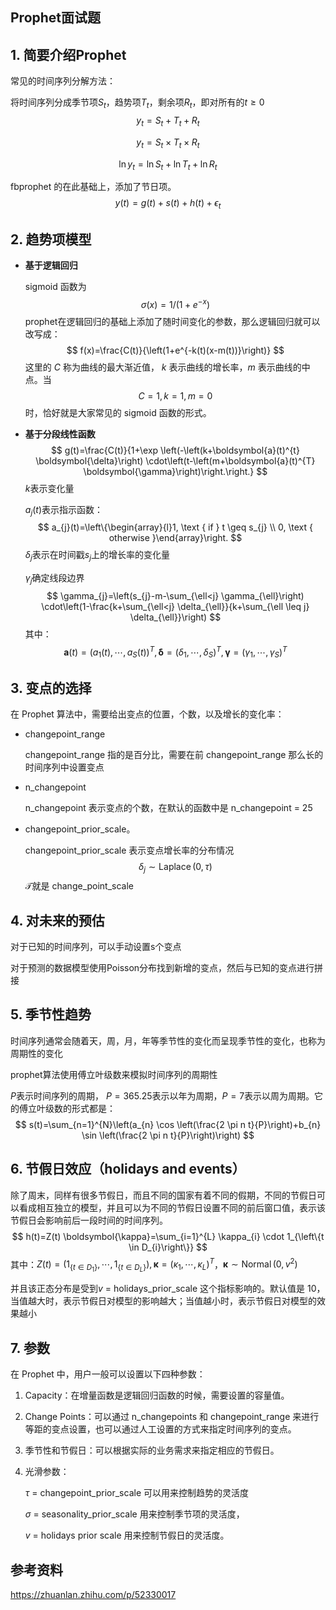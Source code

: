 

## Prophet面试题

## 1. 简要介绍Prophet

常见的时间序列分解方法：

将时间序列分成季节项$`S_t`$，趋势项$`T_t`$，剩余项$`R_t`$，即对所有的$`t≥0`$
$$y_{t}=S_{t}+T_{t}+R_{t}$$

$$y_{t}=S_{t} \times T_{t} \times R_{t}$$

$$\ln y_{t}=\ln S_{t}+\ln T_{t}+\ln R_{t}$$

fbprophet 的在此基础上，添加了节日项。
$$y(t)=g(t)+s(t)+h(t)+\epsilon_{t}$$

## 2. 趋势项模型

* **基于逻辑回归**

   sigmoid 函数为
  $$
  \sigma(x)=1 /\left(1+e^{-x}\right)
  $$
  prophet在逻辑回归的基础上添加了随时间变化的参数，那么逻辑回归就可以改写成：
  $$
  f(x)=\frac{C(t)}{\left(1+e^{-k(t)(x-m(t))}\right)}
  $$
  这里的 $C$ 称为曲线的最大渐近值， $k$ 表示曲线的增长率，$m$  表示曲线的中点。当 $$
  C=1, k=1, m=0
  $$时，恰好就是大家常见的 sigmoid 函数的形式。

* **基于分段线性函数**
  $$
  g(t)=\frac{C(t)}{1+\exp \left(-\left(k+\boldsymbol{a}(t)^{t} \boldsymbol{\delta}\right) \cdot\left(t-\left(m+\boldsymbol{a}(t)^{T} \boldsymbol{\gamma}\right)\right.\right.}
  $$
  $k$表示变化量

  $a_{j}(t)$表示指示函数：
  $$
  a_{j}(t)=\left\{\begin{array}{l}1, \text { if } t \geq s_{j} \\ 0, \text { otherwise }\end{array}\right.
  $$
  $\delta_{j}$表示在时间戳$s_{j}$上的增长率的变化量

  $\gamma_{j}$确定线段边界
  $$
  \gamma_{j}=\left(s_{j}-m-\sum_{\ell<j} \gamma_{\ell}\right) \cdot\left(1-\frac{k+\sum_{\ell<j} \delta_{\ell}}{k+\sum_{\ell \leq j} \delta_{\ell}}\right)
  $$
  其中：
  $$
  \boldsymbol{a}(t)=\left(a_{1}(t), \cdots, a_{S}(t)\right)^{T}, \boldsymbol{\delta}=\left(\delta_{1}, \cdots, \delta_{S}\right)^{T}, \boldsymbol{\gamma}=\left({\gamma}_{1}, \cdots, \gamma_{S}\right)^{T}
  $$

## 3. 变点的选择

在 Prophet 算法中，需要给出变点的位置，个数，以及增长的变化率：

- changepoint_range

  changepoint_range 指的是百分比，需要在前 changepoint_range 那么长的时间序列中设置变点

- n_changepoint

  n_changepoint 表示变点的个数，在默认的函数中是 n_changepoint = 25

- changepoint_prior_scale。

  changepoint_prior_scale 表示变点增长率的分布情况
  $$
  \delta_{j} \sim \operatorname{Laplace}(0, \tau)
  $$
  $\mathcal{T}$就是 change_point_scale

## 4. 对未来的预估

对于已知的时间序列，可以手动设置s个变点

对于预测的数据模型使用Poisson分布找到新增的变点，然后与已知的变点进行拼接

## 5. 季节性趋势

时间序列通常会随着天，周，月，年等季节性的变化而呈现季节性的变化，也称为周期性的变化

prophet算法使用傅立叶级数来模拟时间序列的周期性

$P$表示时间序列的周期， $P = 365.25$表示以年为周期，$P = 7$表示以周为周期。它的傅立叶级数的形式都是：
$$
s(t)=\sum_{n=1}^{N}\left(a_{n} \cos \left(\frac{2 \pi n t}{P}\right)+b_{n} \sin \left(\frac{2 \pi n t}{P}\right)\right)
$$

## 6. 节假日效应（holidays and events）

除了周末，同样有很多节假日，而且不同的国家有着不同的假期，不同的节假日可以看成相互独立的模型，并且可以为不同的节假日设置不同的前后窗口值，表示该节假日会影响前后一段时间的时间序列。
$$
h(t)=Z(t) \boldsymbol{\kappa}=\sum_{i=1}^{L} \kappa_{i} \cdot 1_{\left\{t \in D_{i}\right\}}
$$
其中：$Z(t)=\left(1_{\left\{t \in D_{1}\right\}}, \cdots, 1_{\left\{t \in D_{L}\right\}}\right), \boldsymbol{\kappa}=\left(\kappa_{1}, \cdots, \kappa_{L}\right)^{T}$，$\boldsymbol{\kappa} \sim \operatorname{Normal}\left(0, v^{2}\right)$

并且该正态分布是受到$v$ = holidays_prior_scale 这个指标影响的。默认值是 10，当值越大时，表示节假日对模型的影响越大；当值越小时，表示节假日对模型的效果越小



## 7. 参数

在 Prophet 中，用户一般可以设置以下四种参数：

1. Capacity：在增量函数是逻辑回归函数的时候，需要设置的容量值。

2. Change Points：可以通过 n_changepoints 和 changepoint_range 来进行等距的变点设置，也可以通过人工设置的方式来指定时间序列的变点。

3. 季节性和节假日：可以根据实际的业务需求来指定相应的节假日。

4. 光滑参数：

    $\tau$ = changepoint_prior_scale 可以用来控制趋势的灵活度

    $\sigma$ = seasonality_prior_scale 用来控制季节项的灵活度，

   $v$ =  holidays prior scale 用来控制节假日的灵活度。





## 参考资料

https://zhuanlan.zhihu.com/p/52330017

